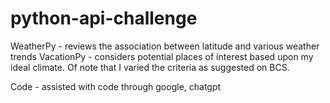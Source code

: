 # python-api-challenge
 
WeatherPy - reviews the association between latitude and various weather trends
VacationPy - considers potential places of interest based upon my ideal climate. Of note that I varied the criteria as suggested on BCS.

Code - assisted with code through google, chatgpt
